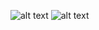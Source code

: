 ![alt text](https://cdn.discordapp.com/attachments/816860091436499014/1299226973629059122/image.png?ex=671d17a8&is=671bc628&hm=c474b3072234fb967abe2c718951fb438fe91b4c14b8b6126f16eb834d98b1d6&)
![alt text](https://cdn.discordapp.com/attachments/816860091436499014/1299232704029655081/image.png?ex=671d1cff&is=671bcb7f&hm=0e3e93bf346ce71cb89153b82c27dbb81a18816eb41626f9e281b4a0e46e1c11&)
